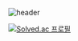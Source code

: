 <!--
**dkyoung2004/dkyoung2004** is a ✨ _special_ ✨ repository because its `README.md` (this file) appears on your GitHub profile.

Here are some ideas to get you started:

- 🔭 I’m currently working on ...
- 🌱 I’m currently learning ...
- 👯 I’m looking to collaborate on ...
- 🤔 I’m looking for help with ...
- 💬 Ask me about ...
- 📫 How to reach me: ...
- 😄 Pronouns: ...
- ⚡ Fun fact: ...
-->

![header](https://capsule-render.vercel.app/api?type=transparent&color=0:33FFC8,100:144C7C&height=220&section=header&text=DDa_GGuen%20&animation=fadeIn&fontSize=90)

[![Solved.ac
프로필](http://mazassumnida.wtf/api/v2/generate_badge?boj=dkyoung2004)](https://solved.ac/dkyoung2004)